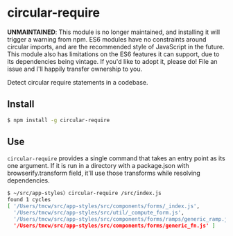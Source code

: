 # circular-require

**UNMAINTAINED**: This module is no longer maintained, and installing it will
trigger a warning from npm. ES6 modules have no constraints around circular
imports, and are the recommended style of JavaScript in the future. This module
also has limitations on the ES6 features it can support, due to its dependencies
being vintage. If you'd like to adopt it, please do! File an issue and I'll
happily transfer ownership to you.

Detect circular require statements in a codebase.

## Install

```sh
$ npm install -g circular-require
```

## Use

`circular-require` provides a single command that takes an entry point
as its one argument. If it is run in a directory with a package.json
with browserify.transform field, it'll use those transforms while resolving
dependencies.

```sh
$ ~/src/app-styles〉circular-require /src/index.js
found 1 cycles
[ '/Users/tmcw/src/app-styles/src/components/forms/_index.js',
  '/Users/tmcw/src/app-styles/src/util/_compute_form.js',
  '/Users/tmcw/src/app-styles/src/components/forms/ramps/generic_ramp.js',
  '/Users/tmcw/src/app-styles/src/components/forms/generic_fn.js' ]
```
